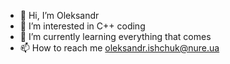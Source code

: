 - 👋 Hi, I’m Oleksandr
- 👀 I’m interested in C++ coding
- 🌱 I’m currently learning everything that comes
- 📫 How to reach me <oleksandr.ishchuk@nure.ua>

<!---
lo1de/lo1de is a ✨ special ✨ repository because its `README.md` (this file) appears on your GitHub profile.
You can click the Preview link to take a look at your changes.
--->
